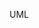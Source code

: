 <span id="title">UML</span>

<div id="body">

<include src="classDiagrams/container-inParent-asPanel.md" boilerplate />
<include src="sequenceDiagrams/container-inParent-asPanel.md" boilerplate />
<include src="objectDiagrams/container-inParent-asPanel.md" boilerplate />
<include src="activityDiagrams/container-inParent-asPanel.md" boilerplate />
<include src="notes/container-inParent-asPanel.md" boilerplate />
<include src="miscellaneous/container-inParent-asPanel.md" boilerplate />

</div>